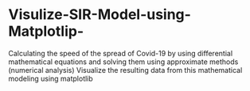 # Visulize-SIR-Model-using-Matplotlip-
Calculating the speed of the spread of Covid-19 by using differential mathematical equations and solving them using approximate methods (numerical analysis)
Visualize the resulting data from this mathematical modeling using matplotlib

